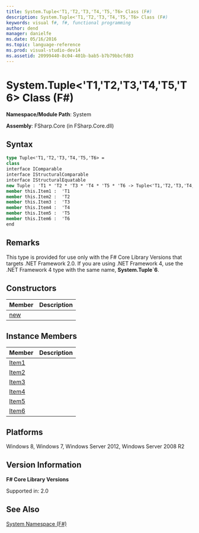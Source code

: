 ```yaml
---
title: System.Tuple<'T1,'T2,'T3,'T4,'T5,'T6> Class (F#)
description: System.Tuple<'T1,'T2,'T3,'T4,'T5,'T6> Class (F#)
keywords: visual f#, f#, functional programming
author: dend
manager: danielfe
ms.date: 05/16/2016
ms.topic: language-reference
ms.prod: visual-studio-dev14
ms.assetid: 20999440-8c04-401b-bab5-b7b79bbcfd83 
---
```


# System.Tuple<'T1,'T2,'T3,'T4,'T5,'T6> Class (F#)

**Namespace/Module Path**: System

**Assembly**: FSharp.Core (in FSharp.Core.dll)


## Syntax

```fsharp
type Tuple<'T1,'T2,'T3,'T4,'T5,'T6> =
class
interface IComparable
interface IStructuralComparable
interface IStructuralEquatable
new Tuple : 'T1 * 'T2 * 'T3 * 'T4 * 'T5 * 'T6 -> Tuple<'T1,'T2,'T3,'T4,'T5,'T6>
member this.Item1 :  'T1
member this.Item2 :  'T2
member this.Item3 :  'T3
member this.Item4 :  'T4
member this.Item5 :  'T5
member this.Item6 :  'T6
end
```

## Remarks
This type is provided for use only with the F# Core Library Versions that targets .NET Framework 2.0. If you are using .NET Framework 4, use the .NET Framework 4 type with the same name, **System.Tuple&#96;6**.


## Constructors


|Member|Description|
|------|-----------|
|[new](https://msdn.microsoft.com/library/b622d6ab-deed-413c-9c92-c7e3c614a2ee)||

## Instance Members


|Member|Description|
|------|-----------|
|[Item1](https://msdn.microsoft.com/library/0414639d-0cf6-48a8-90f3-509db76836b1)||
|[Item2](https://msdn.microsoft.com/library/43257785-c10f-4b98-89cc-f02202907018)||
|[Item3](https://msdn.microsoft.com/library/f730f59f-0107-4a40-881c-957d47c84fec)||
|[Item4](https://msdn.microsoft.com/library/3f0e06f4-a970-4067-a6e6-926ff02c4de6)||
|[Item5](https://msdn.microsoft.com/library/ea3710d8-cf18-4fe1-9250-4a65f68255ee)||
|[Item6](https://msdn.microsoft.com/library/f2b77aa8-cdfc-4105-8698-d55e5b9f5ab3)||

## Platforms
Windows 8, Windows 7, Windows Server 2012, Windows Server 2008 R2


## Version Information
**F# Core Library Versions**

Supported in: 2.0




## See Also
[System Namespace &#40;F&#35;&#41;](System-Namespace-%5BFSharp%5D.md)

